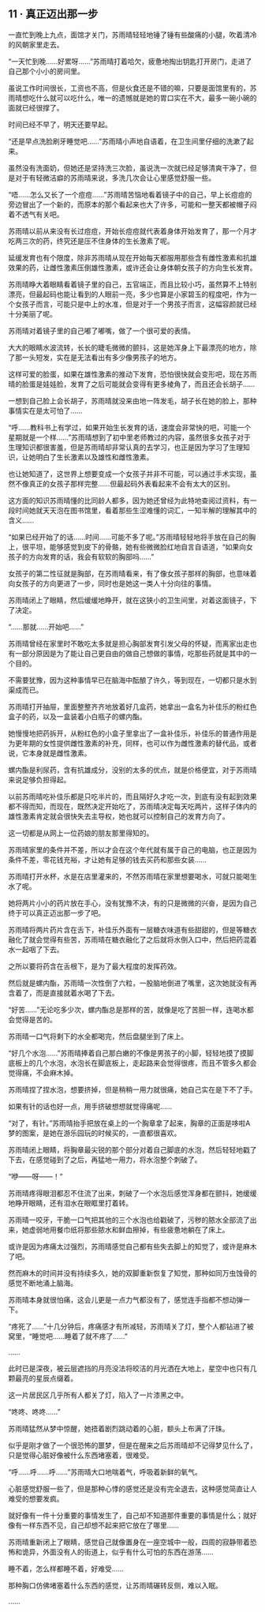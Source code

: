 ## 11 · 真正迈出那一步

一直忙到晚上九点，面馆才关门，苏雨晴轻轻地锤了锤有些酸痛的小腿，吹着清冷的风朝家里走去。

“一天忙到晚……好累呀……”苏雨晴打着哈欠，疲惫地掏出钥匙打开房门，走进了自己那个小小的房间里。

虽说工作时间很长，工资也不高，但是伙食还是不错的嘛，只要是面馆里有的，苏雨晴想吃什么就可以吃什么，唯一的遗憾就是她的胃口实在不大，最多一碗小碗的面就已经很撑了。

时间已经不早了，明天还要早起。

“还是早点洗脸刷牙睡觉吧……”苏雨晴小声地自语着，在卫生间里仔细的洗漱了起来。

虽然没有洗面奶，但她还是坚持洗三次脸，虽说洗一次就已经足够清爽干净了，但是对于有轻微洁癖的苏雨晴来说，多洗几次会让心里感觉舒服一些。

“唔……怎么又长了一个痘痘……”苏雨晴苦恼地看着镜子中的自己，早上长痘痘的旁边冒出了一个新的，而原本的那个看起来也大了许多，可能和一整天都被帽子闷着不透气有关吧。

苏雨晴以前从来没有长过痘痘，开始长痘痘就代表着身体开始发育了，那一个月才吃两三次的药，终究还是压不住身体的生长激素了呢。

延缓发育也有个限度，除非苏雨晴从现在开始每天都服用那些含有雌性激素和抗雄效果的药，让雌性激素压倒雄性激素，或许还会让身体朝女孩子的方向生长发育。

苏雨晴睁大着眼睛看着镜子里的自己，五官端正，而且比较小巧，虽然算不上特别漂亮，但最起码也能让看到的人眼前一亮，多少也算是小家碧玉的程度吧，作为一个女孩子而言，可能只是中上的水准，但是对于一个男孩子而言，这幅容颜就已经十分美丽了呢。

苏雨晴对着镜子里的自己嘟了嘟嘴，做了一个很可爱的表情。

大大的眼睛水波流转，长长的睫毛微微的颤抖，这是她浑身上下最漂亮的地方，除了那一头短发，实在是无法看出有多少像男孩子的地方。

这样可爱的脸蛋，如果在雄性激素的推动下发育，恐怕很快就会变形吧，现在苏雨晴的脸蛋是娃娃脸，发育了之后可能就会变得有更多棱角了，而且还会长胡子……

一想到自己脸上会长胡子，苏雨晴就没来由地一阵发毛，胡子长在她的脸上，那种事情实在是太可怕了……

“呼……教科书上有学过，如果开始生长发育的话，速度会非常快的吧，可能一个星期就是一个样……”苏雨晴想到了初中里老师教过的内容，虽然很多女孩子对于生理知识都很害羞，但是苏雨晴却非常认真的去学习，也正是因为学习了生理知识，让她明白了生长激素以及雄性和雌性激素。

也让她知道了，这世界上想要变成一个女孩子并非不可能，可以通过手术实现，虽然不像真正的女孩子那样完整……但最起码外表看起来不会有太大的区别。

这方面的知识苏雨晴懂的比同龄人都多，因为她还曾经为此特地查阅过资料，有一段时间她就天天泡在图书馆里，看着那些生涩难懂的词汇，一知半解的理解其中的含义……

“如果已经开始了的话……时间……可能不多了呢。”苏雨晴轻轻地将手放在自己的胸上，很平坦，能够感觉到皮下的骨骼，她有些微微脸红地自言自语道，“如果向女孩子的方向发育的话，我会有软软的胸部吗……”

女孩子的第二性征就是胸部，在苏雨晴看来，有了像女孩子那样的胸部，也意味着向女孩子的方向更进了一步，同时也是她这一类人十分向往的事情。

苏雨晴闭上了眼睛，然后缓缓地睁开，就在这狭小的卫生间里，对着这面镜子，下了决定。

“……那就……开始吧……”

苏雨晴曾经在家里时不敢吃太多就是担心胸部发育引发父母的怀疑，而离家出走也有一部分原因是为了能让自己更自由的做自己想做的事情，吃那些药就是其中的一个目的。

不需要犹豫，因为这种事情早已在脑海中酝酿了许久，等到现在，一切都只是水到渠成而已。

苏雨晴打开抽屉，里面整整齐齐地放着好几盒药，她拿出一盒名为补佳乐的粉红色盒子的药，以及一盒装着小白瓶子的螺内酯。

她慢慢地把药拆开，从粉红色的小盒子里拿出了一盒补佳乐，补佳乐的普通作用是为更年期的女性提供雌性激素的补充，同样，也可以作为雌性激素的替代品，或者说，它本身就是雌性激素。

螺内酯是利尿药，含有抗雄成分，没别的太多的优点，就是价格便宜，对于苏雨晴来说足够负担得起。

以前苏雨晴吃补佳乐都是只吃半片的，而且隔好久才吃一次，到底有没有起到效果都不得而知，而现在，既然决定开始吃了，苏雨晴决定每天吃两片，这样子体内的雄性激素肯定就会很快失去主导权，她也就可以控制自己的发育方向了。

这一切都是从网上一位药娘的朋友那里得知的。

苏雨晴家里的条件并不差，所以才会在这个年代就有属于自己的电脑，也正是因为条件不差，零花钱充裕，才让她有足够的钱去买药和那些女装……

苏雨晴打开水杯，水是在店里灌来的，不然苏雨晴在家里想要喝水，可就只能喝生水了呢。

她将两片小小的药片放在手心，没有犹豫不决，有的只是微微的兴奋，是因为自己终于可以真正迈出那一步了吧。

苏雨晴将两片药片含在舌下，补佳乐外面有一层糖衣味道有些甜甜的，但是等糖衣融化了就会觉得有些苦，苏雨晴在糖衣融化了之后就将水倒入口中，然后把药混着水一起咽了下去。

之所以要将药含在舌根下，是为了最大程度的发挥药效。

然后就是螺内酯，苏雨晴一次性倒了六粒，一股脑地倒进了嘴里，这次她就没有再含着了，而是直接就着水喝了下去。

“好苦……”无论吃多少次，螺内酯总是那样的苦，就像是吃了苦胆一样，连喝水都会觉得是苦的。

苏雨晴一口气将剩下的水全都喝完，然后盘腿坐到了床上。

“好几个水泡……”苏雨晴捧着自己那白嫩的不像是男孩子的小脚，轻轻地摸了摸脚底板上的几个水泡，水泡长在脚底板上，走起路来会觉得很疼，而且不管多久都会觉得痛，不会麻木掉。

苏雨晴捏了捏水泡，想要挤掉，但是稍稍一用力就很痛，她自己实在是下不了手。

如果有针的话也好一点，用手挤破想想就觉得痛呢……

“对了，有针。”苏雨晴抬手把放在桌上的一个胸章拿了起来，胸章的正面是哆啦A梦的图案，是她在游乐园玩的时候买的，一直都很喜欢。

苏雨晴闭上眼睛，将胸章最尖锐的那个部分对着自己脚底的水泡，然后轻轻地戳了下去，在感觉碰到了之后，再猛地一用力，将水泡整个刺破了。

“咿——呀——！”

苏雨晴疼得眼泪都忍不住流了出来，刺破了一个水泡后感觉浑身都在颤抖，她缓缓地睁开眼睛，还有泪水在眼眶里打着转。

苏雨晴一咬牙，干脆一口气把其他的三个水泡也给戳破了，污秽的脓水全部流了出来，她虚弱地用餐巾纸将那些脓水和鲜血擦掉，有些疲惫地躺在了床上。

或许是因为疼痛太过强烈，苏雨晴感觉自己都有些失去脚上的知觉了，或许是麻木了吧。

然而麻木的时间并没有持续多久，她的双脚重新恢复了知觉，那种如同万虫蚀骨的感觉不断地涌上脑海。

苏雨晴本身就很怕痛，这会儿更是一点力气都没有了，感觉连手指都不想动弹一下。

“疼死了……”十几分钟后，疼痛感才有所减轻，苏雨晴关了灯，整个人都钻进了被窝里，“睡觉吧……睡着了就不疼了……”

……

此时已是深夜，被云层遮挡的月亮没法将皎洁的月光洒在大地上，星空中也只有几颗最亮的星辰点缀着。

这一片居民区几乎所有人都关了灯，陷入了一片漆黑之中。

“咚咚、咚咚……”

苏雨晴猛然从梦中惊醒，她捂着剧烈跳动着的心脏，额头上布满了汗珠。

似乎是刚才做了一个很恐怖的噩梦，但是在醒来之后苏雨晴却不记得梦见什么了，只是觉得心脏好像被什么东西堵塞着，很难受。

“呼……呼……呼……”苏雨晴大口地喘着气，呼吸着新鲜的氧气。

心脏感觉舒服一些了，但是那种心悸的感觉还是没有完全退去，这种感觉简直让人难受的想要发疯。

就好像有一件十分重要的事情发生了，自己却不知道那件重要的事情是什么；就好像有一样东西不见，自己却想不起来把它放在了哪里……

苏雨晴重新闭上了眼睛，感觉自己就像置身在一座空城中一般，四周的寂静带着恐怖和诡异，外面没有人的街道上，似乎有什么可怕的东西在游荡……

睡不着，怎么样都睡不着，好难受……

那种胸口仿佛堵塞着什么东西的感觉，让苏雨晴碾转反侧，难以入眠。

……
